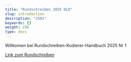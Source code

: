 ```yaml
---
title: "Rundschreiben 2025 OLD"
slug: introduction
description: "2501"
keywords: []
weight: 250
type: docs
---
```



Willkomen bei Rundschreiben-Kodierer-Handbuch 2025 Nr 1

<a href="https://www.bfs.admin.ch/bfs/de/home/statistiken/gesundheit/nomenklaturen/medkk/instrumente-medizinische-kodierung.assetdetail.33349852.html">Link zum Rundschreiben</a>



